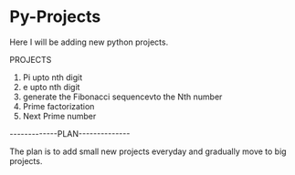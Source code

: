 # Py-Projects
Here I will be adding new python projects.

PROJECTS

1. Pi upto nth digit
2. e upto nth digit
3. generate the Fibonacci sequencevto the Nth number
4. Prime factorization
5. Next Prime number




-------------PLAN--------------

The plan is to add small new projects everyday and gradually move to big projects.
